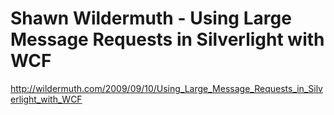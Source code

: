 <!--
id: 189902991
link: http://kevinisom.info/post/189902991/shawn-wildermuth-using-large-message-requests-in
slug: shawn-wildermuth-using-large-message-requests-in
date: Thu Sep 17 2009 15:43:07 GMT+1200 (NZST)
raw: {"blog_name":"kevinisom","id":189902991,"post_url":"http://kevinisom.info/post/189902991/shawn-wildermuth-using-large-message-requests-in","slug":"shawn-wildermuth-using-large-message-requests-in","type":"link","date":"2009-09-17 03:43:07 GMT","timestamp":1253158987,"state":"published","format":"html","reblog_key":"WKQA3VPr","tags":[],"short_url":"http://tmblr.co/Zw68YyBKR2F","highlighted":[],"feed_item":"http://wildermuth.com/2009/09/10/Using_Large_Message_Requests_in_Silverlight_with_WCF","from_feed_id":"650234","note_count":0,"title":"Shawn Wildermuth - Using Large Message Requests in Silverlight with WCF","url":"http://wildermuth.com/2009/09/10/Using_Large_Message_Requests_in_Silverlight_with_WCF","description":""}
publish: 2009-09-017
tags: 
title: Shawn Wildermuth - Using Large Message Requests in Silverlight with WCF
-->


Shawn Wildermuth - Using Large Message Requests in Silverlight with WCF
=======================================================================

<http://wildermuth.com/2009/09/10/Using_Large_Message_Requests_in_Silverlight_with_WCF>

